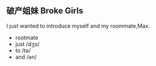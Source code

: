 ## 破产姐妹 Broke Girls

I just wanted to introduce myself and my roommate,Max.

 - rootmate
 - just   /dʒs/
 - to	  /tə/
 - and    /ən/
 



